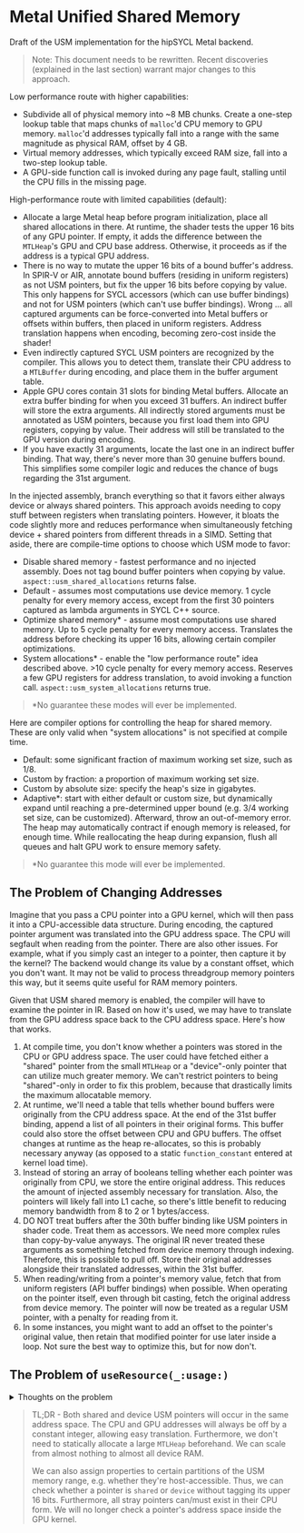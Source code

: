 # Metal Unified Shared Memory

Draft of the USM implementation for the hipSYCL Metal backend.

> Note: This document needs to be rewritten. Recent discoveries (explained in the last section) warrant major changes to this approach.

Low performance route with higher capabilities:
- Subdivide all of physical memory into ~8 MB chunks. Create a one-step lookup table that maps chunks of `malloc`'d CPU memory to GPU memory. `malloc`'d addresses typically fall into a range with the same magnitude as physical RAM, offset by 4 GB.
- Virtual memory addresses, which typically exceed RAM size, fall into a two-step lookup table.
- A GPU-side function call is invoked during any page fault, stalling until the CPU fills in the missing page.

High-performance route with limited capabilities (default):
- Allocate a large Metal heap before program initialization, place all shared allocations in there. At runtime, the shader tests the upper 16 bits of any GPU pointer. If empty, it adds the difference between the `MTLHeap`'s GPU and CPU base address. Otherwise, it proceeds as if the address is a typical GPU address.
- There is no way to mutate the upper 16 bits of a bound buffer's address. In SPIR-V or AIR, annotate bound buffers (residing in uniform registers) as not USM pointers, but fix the upper 16 bits before copying by value. This only happens for SYCL accessors (which can use buffer bindings) and not for USM pointers (which can't use buffer bindings). Wrong ... all captured arguments can be force-converted into Metal buffers or offsets within buffers, then placed in uniform registers. Address translation happens when encoding, becoming zero-cost inside the shader!
- Even indirectly captured SYCL USM pointers are recognized by the compiler. This allows you to detect them, translate their CPU address to a `MTLBuffer` during encoding, and place them in the buffer argument table.
- Apple GPU cores contain 31 slots for binding Metal buffers. Allocate an extra buffer binding for when you exceed 31 buffers. An indirect buffer will store the extra arguments. All indirectly stored arguments must be annotated as USM pointers, because you first load them into GPU registers, copying by value. Their address will still be translated to the GPU version during encoding.
- If you have exactly 31 arguments, locate the last one in an indirect buffer binding. That way, there's never more than 30 genuine buffers bound. This simplifies some compiler logic and reduces the chance of bugs regarding the 31st argument.

In the injected assembly, branch everything so that it favors either always device or always shared pointers. This approach avoids needing to copy stuff between registers when translating pointers. However, it bloats the code slightly more and reduces performance when simultaneously fetching device + shared pointers from different threads in a SIMD. Setting that aside, there are compile-time options to choose which USM mode to favor:
- Disable shared memory - fastest performance and no injected assembly. Does not tag bound buffer pointers when copying by value. `aspect::usm_shared_allocations` returns false.
- Default - assumes most computations use device memory. 1 cycle penalty for every memory access, except from the first 30 pointers captured as lambda arguments in SYCL C++ source.
- Optimize shared memory\* - assume most computations use shared memory. Up to 5 cycle penalty for every memory access. Translates the address before checking its upper 16 bits, allowing certain compiler optimizations.
- System allocations\* - enable the "low performance route" idea described above. >10 cycle penalty for every memory access. Reserves a few GPU registers for address translation, to avoid invoking a function call. `aspect::usm_system_allocations` returns true.

> \*No guarantee these modes will ever be implemented.

Here are compiler options for controlling the heap for shared memory. These are only valid when "system allocations" is not specified at compile time.
- Default: some significant fraction of maximum working set size, such as 1/8.
- Custom by fraction: a proportion of maximum working set size.
- Custom by absolute size: specify the heap's size in gigabytes.
- Adaptive\*: start with either default or custom size, but dynamically expand until reaching a pre-determined upper bound (e.g. 3/4 working set size, can be customized). Afterward, throw an out-of-memory error. The heap may automatically contract if enough memory is released, for enough time. While reallocating the heap during expansion, flush all queues and halt GPU work to ensure memory safety.

> \*No guarantee this mode will ever be implemented.

## The Problem of Changing Addresses

Imagine that you pass a CPU pointer into a GPU kernel, which will then pass it into a CPU-accessible data structure. During encoding, the captured pointer argument was translated into the GPU address space. The CPU will segfault when reading from the pointer. There are also other issues. For example, what if you simply cast an integer to a pointer, then capture it by the kernel? The backend would change its value by a constant offset, which you don't want. It may not be valid to process threadgroup memory pointers this way, but it seems quite useful for RAM memory pointers.

Given that USM shared memory is enabled, the compiler will have to examine the pointer in IR. Based on how it's used, we may have to translate from the GPU address space back to the CPU address space. Here's how that works.

1. At compile time, you don't know whether a pointers was stored in the CPU or GPU address space. The user could have fetched either a "shared" pointer from the small `MTLHeap` or a "device"-only pointer that can utilize much greater memory. We can't restrict pointers to being "shared"-only in order to fix this problem, because that drastically limits the maximum allocatable memory.
2. At runtime, we'll need a table that tells whether bound buffers were originally from the CPU address space. At the end of the 31st buffer binding, append a list of all pointers in their original forms. This buffer could also store the offset between CPU and GPU buffers. The offset changes at runtime as the heap re-allocates, so this is probably necessary anyway (as opposed to a static `function_constant` entered at kernel load time).
3. Instead of storing an array of booleans telling whether each pointer was originally from CPU, we store the entire original address. This reduces the amount of injected assembly necessary for translation. Also, the pointers will likely fall into L1 cache, so there's little benefit to reducing memory bandwidth from 8 to 2 or 1 bytes/access.
4. DO NOT treat buffers after the 30th buffer binding like USM pointers in shader code. Treat them as accessors. We need more complex rules than copy-by-value anyways. The original IR never treated these arguments as something fetched from device memory through indexing. Therefore, this is possible to pull off. Store their original addresses alongside their translated addresses, within the 31st buffer.
5. When reading/writing from a pointer's memory value, fetch that from uniform registers (API buffer bindings) when possible. When operating on the pointer itself, even through bit casting, fetch the original address from device memory. The pointer will now be treated as a regular USM pointer, with a penalty for reading from it.
6. In some instances, you might want to add an offset to the pointer's original value, then retain that modified pointer for use later inside a loop. Not sure the best way to optimize this, but for now don't.

## The Problem of `useResource(_:usage:)`

<details>
<summary>Thoughts on the problem</summary>

While debugging emulated 64-bit atomics, I learned something important about `MTLComputeCommandEncoder.useResource(_:usage:)`. If you don't call this function on an indirectly encoded resource, the GPU will freeze at runtime and force you to restart your computer. Or worse, it will keep running in the background while consuming 1/2 the TDP. One possible reason is, Metal shares CPU virtual memory that can be paged to the disk. The GPU maps that memory just before dispatching certain commands, then potentially unmaps it afterward. With USM pointers, we cannot know which memory to map beforehand.

One solution is, limit all USM allocations (even device ones) to a single ~2 GB `MTLHeap`. This limits the maximum allocatable memory and prevents more than ~10 SYCL applications from ever running simultaneously. However, it's the easiest and the fastest. Another approach is the idea for sharing `malloc` system allocations. I recall that it worked once without calling `useResource(_:usage:)`. Perhaps that's because it was already mapped from disk to CPU? Depending on the answer, this drastically alters viability to the second approach. In one case, a CPU thread could simply listen for page faults and respond by filling in GPU virtual addresses to a soft-TLB. In the other case, it would have to shuffle data between a fixed amount of `useResource'd` memory and any random address the GPU decided to read from. It would be no different from Intel, AMD, and NVIDIA's method of virtualizing shared memory, defeating the advantage brought by Apple silicon's hardware unified memory.

https://tallendev.github.io/assets/papers/sc21.pdf

While experimenting, I found a solution to the problem of limited heap memory. I allocated several terabytes of virtual memory, then chose a spot in the middle of the allocation as a "base CPU address". I allocated a Metal buffer there, then noted the "base GPU VA". For the next allocation, I try allocating slightly off from the CPU "base address". Then, check the GPU VA. The delta from this new allocation's CPU address and the CPU base address should match that between GPU addresses. Otherwise, adjust the CPU base address according to the difference in deltas. This often requires only one reallocation to get right. However, it works. If you deallocate the first allocation's `MTLBuffer`, Metal will allocate the next buffer at the deallocated one's VA.

I should update the rest of this draft to account for no limits on memory. The only limit is device RAM size. Devices can't be paged to disk because of `useResource(_:usage:)`. If I want SYCL accessors to be [transformable into USM pointers](https://hipsycl.github.io/hipsycl/extension/hipsycl-091-buffer-usm-interop/), there's no way to notify the `MTLComputeCommandEncoder` that they're being "used". Therefore, all memory in any form must originate from the ~32 GB of tracked memory. This brings up another problem. How do I divide such a massive address space into few enough `MTLHeap`s that I can call `useResource(_:usage:)` on every one during command encoding? I can take inspiration from PyTorch's MPS allocator, which allocates small Metal buffers from large Metal heaps. Alternatively, statically divide the device's RAM into fixed fractions. Some chunks are larger to accomodate large allocations, while smaller chunks lower the memory footprint of a small program.

I did some more investigation into overhead of using heaps. The `useHeaps(_:)` function has overhead scaling linearly with number of heaps, not the amount of memory passed in. That means it doesn't look at each virtual memory page separately. 128 heaps increased overhead by ~50%, so we should set that as the default maximum (users should be able to adjust it). This will determine the size of heaps for small allocations in a PyTorch-like allocator. On my machine, `recommendedMaxWorkingSetSize / 128` equals 171 MB. We should round up the size to a power of 2, in this case 256 MB. On my iPhone with 4 GB of RAM accessible to any one app, it could be 32 MB. On an M1/M2 Ultra with 128 GB of working set, it would be 1 GB.

</details>

> TL;DR - Both shared and device USM pointers will occur in the same address space. The CPU and GPU addresses will always be off by a constant integer, allowing easy translation. Furthermore, we don't need to statically allocate a large `MTLHeap` beforehand. We can scale from almost nothing to almost all device RAM. 
> 
> We can also assign properties to certain partitions of the USM memory range, e.g. whether they're host-accessible. Thus, we can check whether a pointer is `shared` or `device` without tagging its upper 16 bits. Furthermore, all stray pointers can/must exist in their CPU form. We will no longer check a pointer's address space inside the GPU kernel.
